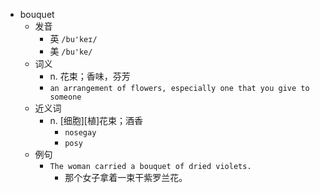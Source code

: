 - bouquet
  - 发音
    - 英 `/bu'keɪ/`
    - 美 `/bu'ke/`
  - 词义
    - n. 花束；香味，芬芳
    - `an arrangement of flowers, especially one that you give to someone`
  - 近义词
    - n. [细胞][植]花束；酒香
      - `nosegay`
      - `posy`
  - 例句
    - `The woman carried a bouquet of dried violets.`
      - 那个女子拿着一束干紫罗兰花。

